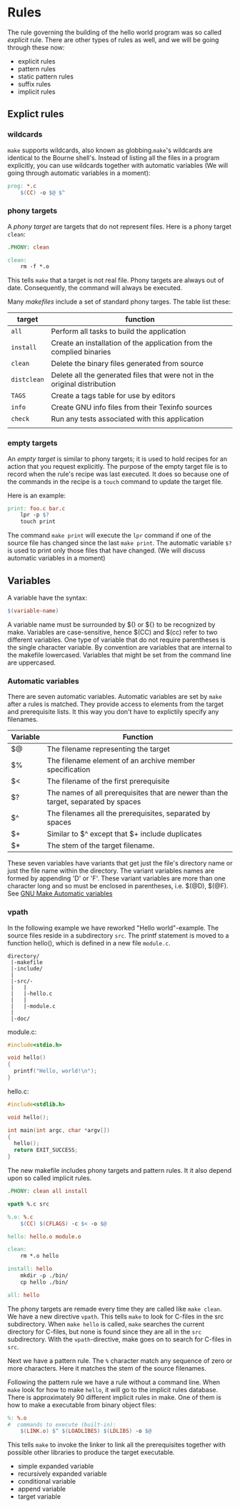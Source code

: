# Rules
The rule governing the building of the hello world program was so called _explicit_ rule. There are other
types of rules as well, and we will be going through these now:
- explicit rules
- pattern rules
- static pattern rules
- suffix rules
- implicit rules

## Explict rules

### wildcards
`make` supports wildcards, also known as globbing.`make`'s wildcards are identical to the Bourne shell's.
Instead of listing all the files in a program explicitly, you can use wildcards together with automatic
variables (We will going through automatic variables in a moment):

```makefile
prog: *.c
    $(CC) -o $@ $^
```

### phony targets
A _phony target_ are targets that do not represent files. Here is a phony target `clean`:
```makefile
.PHONY: clean

clean:
    rm -f *.o
```

This tells `make` that a target is not real file. Phony targets are always out of date. Consequently, the
command will always be executed.

Many _makefiles_ include a set of standard phony targes. The table list these:

| target      | function                                                                  |
| ------      | --------                                                                  |
| `all`       | Perform all tasks to build the application                                |
| `install`   | Create an installation of the application from the complied binaries      |
| `clean`     | Delete the binary files generated from source                             |
| `distclean` | Delete all the generated files that were not in the original distribution |
| `TAGS`      | Create a tags table for use by editors                                    |
| `info`      | Create GNU info files from their Texinfo sources                          |
| `check`     | Run any tests associated with this application                            |
|             |                                                                           |

### empty targets
An _empty target_ is similar to phony targets; it is used to hold recipes for an action that you request
explicitly. The purpose of the empty target file is to record when the rule's recipe was last executed.
It does so because one of the commands in the recipe is a `touch` command to update the target file.

Here is an example:
```makefile
print: foo.c bar.c
    lpr -p $?
    touch print
```

The command `make print`  will execute the `lpr` command if one of the source file has changed since the
last `make print`. The automatic variable `$?` is used to print only those files that have changed.
(We will discuss automatic variables in a moment)


## Variables
A variable have the syntax:
```makefile
$(variable-name)
```
A variable name must be surrounded by $() or ${} to be recognized by make. Variables are case-sensitive,
hence $(CC) and $(cc) refer to two different variables. One type of variable that do
not require parentheses is the single character variable. By convention are variables that are internal
to the makefile lowercased. Variables that might be set from the command line are uppercased.

### Automatic variables
There are seven automatic variables. Automatic variables are set by `make` after a rules is matched.
They provide access to elements from the target and prerequisite lists. It this way you don't have
to explictily specify any filenames.

| Variable | Function                                                                           |
| -------- | --------                                                                           |
| $@       | The filename representing the target                                               |
| $%       | The filename element of an archive member specification                            |
| $<       | The filename of the first prerequisite                                             |
| $?       | The names of all prerequisites that are newer than the target, separated by spaces |
| $^       | The filenames all the prerequisites, separated by spaces                           |
| $+       | Similar to $^ except that $+ include duplicates                                    |
| $*       | The stem of the target filename.                                                   |

These seven variables have variants that get just the file's directory name or just the file name within
the directory. The variant variables names are formed by appending 'D' or 'F'. These variant variables are 
more than one character long and so must be enclosed in parentheses, i.e. $(@D), $(@F). 
See [GNU Make Automatic variables](https://www.gnu.org/software/make/manual/html_node/Automatic-Variables.html)

### vpath
In the following example we have reworked "Hello world"-example. The source files reside in a subdirectory `src`.
The printf statement is moved to a function hello(), which is defined in a new file `module.c`.

    directory/
     |-makefile
     |-include/
     |
     |-src/-
     |   |
     |   |-hello.c
     |   |
     |   |-module.c
     |
     |-doc/
     
module.c:     
```c
#include<stdio.h>

void hello()
{
  printf("Hello, world!\n");
}

```

hello.c:
```c
#include<stdlib.h>

void hello();

int main(int argc, char *argv[])
{
  hello();
  return EXIT_SUCCESS;
}

```

The new makefile includes phony targets and pattern rules. It it also depend upon so called implicit rules.
```makefile
.PHONY: clean all install

vpath %.c src

%.o: %.c
	$(CC) $(CFLAGS) -c $< -o $@

hello: hello.o module.o

clean:
	rm *.o hello

install: hello
	mkdir -p ./bin/
	cp hello ./bin/

all: hello
```

The phony targets are remade every time they are called like `make clean`. We have a new directive `vpath`.
This tells `make` to look for C-files in the src subdirectory. When `make hello` is called, `make` searches
the current directory for C-files, but none is found since they are all in the `src` subdirectory. With
the `vpath`-directive, make goes on to search for C-files in `src`.

Next we have a pattern rule. The `%` character match any sequence of zero or more characters. Here it
matches the stem of the source filenames.

Following the pattern rule we have a rule without a command line. When `make` look for how to make `hello`,
it will go to the implicit rules database. There is approximately 90 different implicit rules in make.
One of them is how to make a executable from binary object files:
```makefile
%: %.o
#  commands to execute (built-in):
	$(LINK.o) $^ $(LOADLIBES) $(LDLIBS) -o $@
```

This tells `make` to invoke the linker to link all the prerequisites together with possible other libraries
to produce the target executable.

- simple expanded variable
- recursively expanded variable
- conditional variable
- append variable
- target variable
